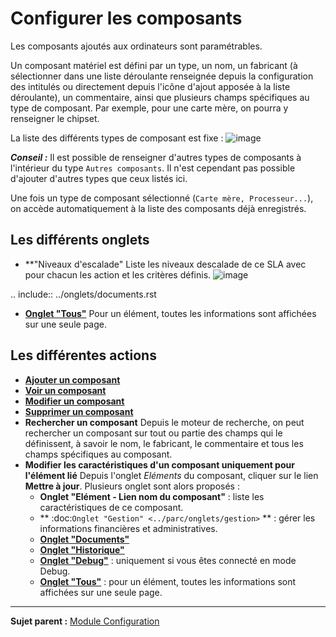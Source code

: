 Configurer les composants
=========================

Les composants ajoutés aux ordinateurs sont paramétrables.

Un composant matériel est défini par un type, un nom, un fabricant (à sélectionner dans une liste déroulante renseignée depuis la configuration des intitulés ou directement depuis l'icône d'ajout apposée à la liste déroulante), un commentaire, ainsi que plusieurs champs spécifiques au type de composant. Par exemple, pour une carte mère, on pourra y renseigner le chipset.

La liste des différents types de composant est fixe :
![image](docs/image/listeComposants.png)

***Conseil :*** Il est possible de renseigner d'autres types de composants à l'intérieur du type `Autres composants`. Il n'est cependant pas possible d'ajouter d'autres types que ceux listés ici.

Une fois un type de composant sélectionné (`Carte mère, Processeur...`), on accède automatiquement à la liste des composants déjà enregistrés. 

Les différents onglets
----------------------

-   **"Niveaux d'escalade"
    Liste les niveaux descalade de ce SLA avec pour chacun les action et les critères définis.
    ![image](docs/image/niveauSla.png)


.. include:: ../onglets/documents.rst

-   **[Onglet "Tous"](Les_différents_onglets/Onglet_Tous.md)**
     Pour un élément, toutes les informations sont affichées sur une seule page.


Les différentes actions
-----------------------
-   **[Ajouter un composant](Les_différentes_actions/Créer_un_nouvel_objet.md)**
-   **[Voir un composant](Les_différentes_actions/Visualiser_un_objet.md)**
-   **[Modifier un composant](Les_différentes_actions/Modifier_un_objet.md)**
-   **[Supprimer un composant](Les_différentes_actions/Supprimer_un_objet.md)**
-   **Rechercher un composant**
    Depuis le moteur de recherche, on peut rechercher un composant sur tout ou partie des champs qui le définissent, à savoir le nom, le fabricant, le commentaire et tous les champs spécifiques au composant.
-   **Modifier les caractéristiques d'un composant uniquement pour l'élément lié**
    Depuis l'onglet *Eléments* du composant, cliquer sur le lien **Mettre à jour**.
    Plusieurs onglet sont alors proposés :
    - **Onglet "Elément - Lien nom du composant"** : liste les caractéristiques de ce composant.
    - ** :doc:`Onglet "Gestion" <../parc/onglets/gestion>` ** :     gérer les informations financières et administratives.
    - **[Onglet "Documents"](Les_différents_onglets/Onglet_Documents.md)**
    - **[Onglet "Historique"](Les_différents_onglets/Onglet_Historique.md)**
    - **[Onglet "Debug"](Les_différents_onglets/Onglet_Debug.md)** : uniquement si vous êtes connecté en mode Debug.
    - **[Onglet "Tous"](Les_différents_onglets/Onglet_Tous.md)** : pour un élément, toutes les informations sont affichées sur une seule page.

-------
**Sujet parent :** [Module Configuration](08_Module_Configuration/01_Module_Configuration.md "Module Configuration de GLPI")
